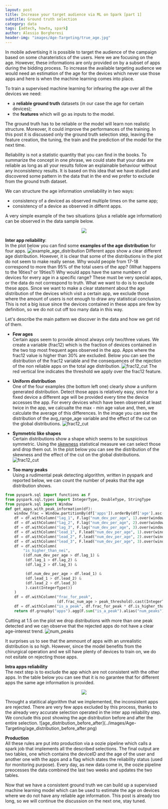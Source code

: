 ```yaml
---
layout: post
title: Increase your target audience via ML on Spark [part 1]
subtitle: Ground truth selection
category: data
tags: [adtech, howto, spark]
author: Alessio Borgheresi
header-img: "images/Age-Targeting/true_age.jpg"
---
```



In mobile advertising it is possible to target the audience of the campaign based on some charateristics of the users.
Here we are focusing on the age.
However, these informations are only provided on by a subset of apps during the bidding process.
To increase the available targeting audience we would need an estimation of the age for the devices which never use those apps and here is when the machine learning comes into place.

To train a supervised machine learning for infearing the age over all the devices we need: 
- a **reliable ground truth** datasets (in our case the age for certain devices);
- the **features** which will go as inputs to the model.

The ground truth has to be reliable or the model will learn non realistic structure.
Moreover, it could improve the performances of the training.
In this post it is discussed only the ground truth selection step, leaving the feature creation, the tuning, the train and the prediction of the model for the next time.

Reliability is not a statistic quantity that you can find in the books.
To summarize the concept in one phrase, we could state that your data are reliable as long as all your results follow an explainable behaviour without any inconsistency results.
It is based on this idea that we have studied and discovered some pattern in the data that in the end we prefer to exclude from the ground truth dataset.

We can structure the age information unreliability in two ways:
* consistency of a deviced as observed multiple times on the same app;
* consistency of a device as observed in differnt apps.

A very simple example of the two situations (plus a reliable age information) can be observed in the data sample below.
<p align="center"> <img src="../images/Age-Targeting/table_age_apps_dev.png"> </p>

**Inter app reliability**:<br/>
In the plot below you can find some **examples of the age distribution** for four apps.
![example_age_distribution](../images/Age-Targeting/example_age_distribution.png)
Different apps show a clear different age distribution.
However, it is clear that some of the distributions in the plot do not seem to make really sense.
Why would people from 17-18 correspond to more than 95% of the total users of the app? (What happens to the 16ties? or 19ties?)
Why would apps have the same numbers of devices for every age in a specific range?
These must be very special apps, or the data do not correspond to truth.
What we want to do is to exclude these apps.
Since we want to make a clear statement about the age distribution of the devices which visit a certain app, we exclude those where the amount of users is not enough to draw any statistical conclusion.
This is not a big issue since the devices contained in these apps are few by definition, so we do not cut off too many data in this way.

Let's describe the main pattern we discover in the data and how we get rid of them.

* **Few ages**<br/>
Certain apps seem to provide almost always only two/three values.
We create a variable (frac12) which is the fraction of devices contained in the two top most frequent ages observed in the app.
Apps where the frac12 value is higher than 30% are excluded.
Below you can see the distribution of the frac12 variable and the consequences of the rejection of the non reliable apps on the total age distribution.
![frac12_cut](../images/Age-Targeting/frac12_cut.png)
The red vertical line indicates the threshold we apply over the frac12 feature.


* **Uniform distribution**<br/>
One of the four examples (the bottom left one) clearly show a uniform generated distribution.
Detect those apps is relatively easy, since for a fixed device a different age will be provided every time the device accesses the app.
For every devices which have been observed at least twice in the app, we calcualte the max - min age value and, then, we calculate the average of this differences.
In the image you can see the distribution of the avg_range_age variable and the effect of the cut on the global distributions.
![frac12_cut](../images/Age-Targeting/uniform_cut.png)


* **Symmetric like shapes**<br/>
Certain distributions show a shape which seems to be suspicious symmetric.
Using the [skewness](https://en.wikipedia.org/wiki/Skewness) statistical measure we can select those and drop them out.
In the plot below you can see the distribution of the skewness and the effect of the cut on the global distributions.
![frac12_cut](../images/Age-Targeting/skewness_cut.png)


* **Too many peaks**<br/>
Using a rudimental peak detecting algorithm, written in pyspark and reported below, we can count the number of peaks that the age distribution shows.
```python
from pyspark.sql import functions as F
from pyspark.sql.types import IntegerType, DoubleType, StringType
from pyspark.sql import Window
def get_apps_with_peak_information(df):
    window_frac = Window.partitionBy(df['apps']).orderBy(df['age'].asc())
    df = df.withColumn("lag_1", F.lag("num_dev_per_age", 1).over(window_frac))
    df = df.withColumn("lag_2", F.lag("num_dev_per_age", 2).over(window_frac))
    df = df.withColumn("lag_3", F.lag("num_dev_per_age", 3).over(window_frac))
    df = df.withColumn("lead_1", F.lead("num_dev_per_age", 1).over(window_frac))
    df = df.withColumn("lead_2", F.lead("num_dev_per_age", 2).over(window_frac))
    df = df.withColumn("lead_3", F.lead("num_dev_per_age", 3).over(window_frac))
    df = df.withColumn(
        "is_higher_than_nei",
        ((df.num_dev_per_age > df.lag_1) &
         (df.lag_1 > df.lag_2) &
         (df.lag_2 > df.lag_3) &

         (df.num_dev_per_age > df.lead_1) &
         (df.lead_1 > df.lead_2) &
         (df.lead_2 > df.lead_3)
         ).cast(IntegerType())
    )
    df = df.withColumn("frac_for_peak", 
                       (df.frac_num_age > peak_threshold).cast(IntegerType()))
    df = df.withColumn("is_a_peak", df.frac_for_peak * df.is_higher_than_nei)
    return df.groupby("apps").agg(F.sum("is_a_peak").alias("num_peaks"))
```
Cutting at 1.5 on the plot we drop distributions with more than one peak detected and we can observe that the rejected apps do not have a clear age-interest trend.
![num_peaks](../images/Age-Targeting/num_peaks.png)


It surprises us to see that the ammount of apps with an unrealistic distribution is so high.
However, since the model benefits from the chirurgical operation and we sill have plenty of devices to train on, we do not esitate on rejecting those apps.


**Intra apps reliability**<br/>
The next step is to exclude the app which are not consistent with the other apps.
In the table below you can see that it is no garantee that for different apps the same age information is provided.
<p align="center"> <img src="../images/Age-Targeting/table_apps_which_do_not_agree.png"> </p>
Throught a statitical algorithm that we implemented, the inconsistent apps are rejected.
There are very few apps excluded by this process, thanks to the already very accurate selection operated in the inter app reliability step.
We conclude this post showing the age distribution before and after the entire selection.
![age_distribution_before_after](../images/Age-Targeting/age_distribution_before_after.png)


**Production**<br/>
All these rules are put into production via a oozie pipeline which calls a spark job that implements all the described selections.
The final output are two tables, one which contains the deviceID and the age of the user and another one with the apps and a flag which states the reliability status (used for monitoring purpose).
Every day, as new data come in, the oozie pipeline preocesses the data combined the last two weeks and updates the two tables. 

Now that we have a consistent ground truth we can build up a supervised machine learning model which can be used to estimate the age on devices where we do not have any reliable age information.
This post is already too long, so we will continue the discussion on the next one, stay tuned.
